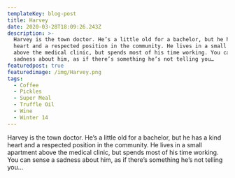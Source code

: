 ```yaml
---
templateKey: blog-post
title: Harvey
date: 2020-03-28T18:09:26.243Z
description: >-
  Harvey is the town doctor. He’s a little old for a bachelor, but he has a kind
  heart and a respected position in the community. He lives in a small apartment
  above the medical clinic, but spends most of his time working. You can sense a
  sadness about him, as if there’s something he’s not telling you…
featuredpost: true
featuredimage: /img/Harvey.png
tags:
  - Coffee
  - Pickles
  - Super Meal
  - Truffle Oil
  - Wine
  - Winter 14
---
```

Harvey is the town doctor. He’s a little old for a bachelor, but he has a kind heart and a respected position in the community. He lives in a small apartment above the medical clinic, but spends most of his time working. You can sense a sadness about him, as if there’s something he’s not telling you…
